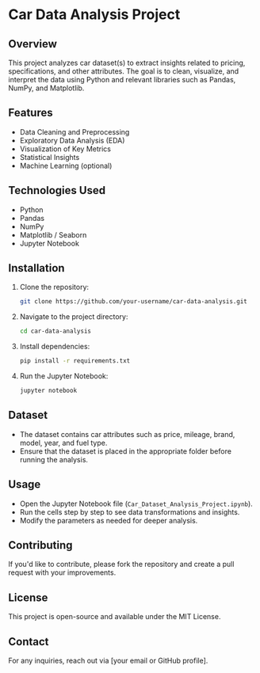 # Car Data Analysis Project

## Overview
This project analyzes car dataset(s) to extract insights related to pricing, specifications, and other attributes. The goal is to clean, visualize, and interpret the data using Python and relevant libraries such as Pandas, NumPy, and Matplotlib.

## Features
- Data Cleaning and Preprocessing
- Exploratory Data Analysis (EDA)
- Visualization of Key Metrics
- Statistical Insights
- Machine Learning (optional)

## Technologies Used
- Python
- Pandas
- NumPy
- Matplotlib / Seaborn
- Jupyter Notebook

## Installation
1. Clone the repository:
   ```bash
   git clone https://github.com/your-username/car-data-analysis.git
   ```
2. Navigate to the project directory:
   ```bash
   cd car-data-analysis
   ```
3. Install dependencies:
   ```bash
   pip install -r requirements.txt
   ```
4. Run the Jupyter Notebook:
   ```bash
   jupyter notebook
   ```

## Dataset
- The dataset contains car attributes such as price, mileage, brand, model, year, and fuel type.
- Ensure that the dataset is placed in the appropriate folder before running the analysis.

## Usage
- Open the Jupyter Notebook file (`Car_Dataset_Analysis_Project.ipynb`).
- Run the cells step by step to see data transformations and insights.
- Modify the parameters as needed for deeper analysis.

## Contributing
If you'd like to contribute, please fork the repository and create a pull request with your improvements.

## License
This project is open-source and available under the MIT License.

## Contact
For any inquiries, reach out via [your email or GitHub profile].

